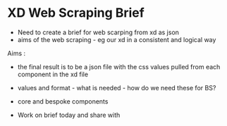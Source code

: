 # XD Web Scraping Brief

- Need to create a brief for web scarping from xd as json
-   aims of the web scraping - eg our xd in a consistent and logical way

Aims :
-  the final result is to be a json file with the css values pulled from each component in the xd file

-   values and format - what is needed - how do we need these for BS?
-   core and bespoke components
- Work on brief today and share with
